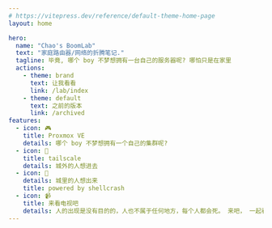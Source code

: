 ```yaml
---
# https://vitepress.dev/reference/default-theme-home-page
layout: home

hero:
  name: "Chao's BoomLab"
  text: "家庭路由器/网络的折腾笔记."
  tagline: 毕竟, 哪个 boy 不梦想拥有一台自己的服务器呢? 哪怕只是在家里
  actions:
    - theme: brand
      text: 让我看看
      link: /lab/index
    - theme: default
      text: 之前的版本
      link: /archived
features:
  - icon: 🎮
    title: Proxmox VE
    details: 哪个 boy 不梦想拥有一个自己的集群呢?
  - icon: 🔬
    title: tailscale
    details: 城外的人想进去
  - icon: 🔭
    details: 城里的人想出来
    title: powered by shellcrash
  - icon: 📹
    title: 来看电视吧
    details: 人的出现是没有目的的，人也不属于任何地方，每个人都会死。 来吧， 一起看电视吧。 
---
```

